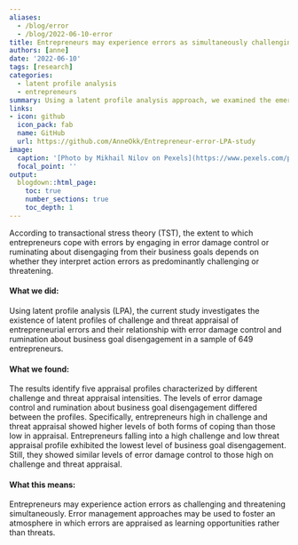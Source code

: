 ```yaml
---
aliases: 
  - /blog/error
  - /blog/2022-06-10-error
title: Entrepreneurs may experience errors as simultaneously challenging and threatening
authors: [anne]
date: '2022-06-10'
tags: [research]
categories:
  - latent profile analysis
  - entrepreneurs
summary: Using a latent profile analysis approach, we examined the emergence of mixed challenge and threat appraisal profiles of entrepreneurial action errors and how different profiles are related to entrepreneurs' ways of dealing with errors.
links:
- icon: github
  icon_pack: fab
  name: GitHub
  url: https://github.com/AnneOkk/Entrepreneur-error-LPA-study
image:
  caption: '[Photo by Mikhail Nilov on Pexels](https://www.pexels.com/photo/businessman-person-woman-coffee-6592547/)'
  focal_point: ''
output:
  blogdown::html_page:
    toc: true
    number_sections: true
    toc_depth: 1
---
```


According to transactional stress theory (TST), the extent to which entrepreneurs cope with errors by engaging in error damage control or ruminating about disengaging from their business goals depends on whether they interpret action errors as predominantly challenging or threatening. 

#### What we did:

Using latent profile analysis (LPA), the current study investigates the existence of latent profiles of challenge and threat appraisal of entrepreneurial errors and their relationship with error damage control and rumination about business goal disengagement in a sample of 649 entrepreneurs. 

#### What we found:

The results identify five appraisal profiles characterized by different challenge and threat appraisal intensities. The levels of error damage control and rumination about business goal disengagement differed between the profiles. Specifically, entrepreneurs high in challenge and threat appraisal showed higher levels of both forms of coping than those low in appraisal. Entrepreneurs falling into a high challenge and low threat appraisal profile exhibited the lowest level of business goal disengagement. Still, they showed similar levels of error damage control to those high on challenge and threat appraisal.

#### What this means:

Entrepreneurs may experience action errors as challenging and threatening simultaneously. Error management approaches may be used to foster an atmosphere in which errors are appraised as learning opportunities rather than threats. 
